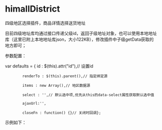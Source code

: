 # himallDistrict
四级地区选择插件，商品详情选择送货地址

目前四级地址库均通过接口传递父级id，返回子级地址对象，也可以使用本地地址库（这里已附上本地地址库json，大小122KB），修改插件中子级getData获取的地方即可；

参数配置：

var defaults = {
			id : $(this).attr("id"),// 设置id
      
			renderTo : $(this).parent(),// 指定绑定源
      
			items : new Array(),// 地区数据源
      
			select : '',// 默认选中项,优先从this的data-select属性获取默认选中值
      
			ajaxUrl:'',
      
			closeFn : function() {}// 关闭时回调};
      
      
示例如下：

